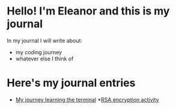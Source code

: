 # Hello! I'm Eleanor and this is my journal

In my journal I will write about:

- my coding journey
- whatever else I think of

# Here's my journal entries

* [My journey learning the terminal](terminal.md)
*[RSA encryption activity](encryption.md)

